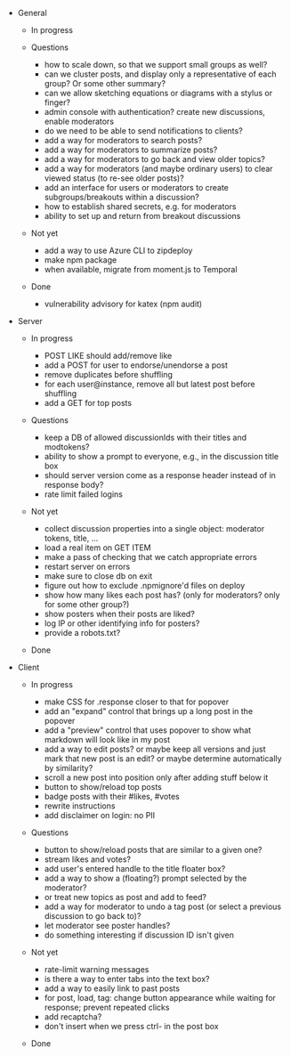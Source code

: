 - General

    - In progress

    - Questions
        - how to scale down, so that we support small groups as well?
        - can we cluster posts, and display only a representative of each group? Or some other summary?
        - can we allow sketching equations or diagrams with a stylus or finger?
        - admin console with authentication? create new discussions, enable moderators
        - do we need to be able to send notifications to clients?
        - add a way for moderators to search posts?
        - add a way for moderators to summarize posts?
        - add a way for moderators to go back and view older topics?
        - add a way for moderators (and maybe ordinary users) to clear viewed status (to re-see older posts)?
        - add an interface for users or moderators to create subgroups/breakouts within a discussion?
        - how to establish shared secrets, e.g. for moderators
        - ability to set up and return from breakout discussions
    
    - Not yet
        - add a way to use Azure CLI to zipdeploy
        - make npm package
        - when available, migrate from moment.js to Temporal
    
    - Done
        - vulnerability advisory for katex (npm audit)

- Server

    - In progress
        - POST LIKE should add/remove like
        - add a POST for user to endorse/unendorse a post
        - remove duplicates before shuffling
        - for each user@instance, remove all but latest post before shuffling
        - add a GET for top posts

    - Questions
        - keep a DB of allowed discussionIds with their titles and modtokens?
        - ability to show a prompt to everyone, e.g., in the discussion title box
        - should server version come as a response header instead of in response body?
        - rate limit failed logins

    - Not yet
        - collect discussion properties into a single object: moderator tokens, title, ...
        - load a real item on GET ITEM
        - make a pass of checking that we catch appropriate errors
        - restart server on errors
        - make sure to close db on exit
        - figure out how to exclude .npmignore'd files on deploy
        - show how many likes each post has? (only for moderators? only for some other group?)
        - show posters when their posts are liked?
        - log IP or other identifying info for posters?
        - provide a robots.txt?

    - Done

- Client
    - In progress
        - make CSS for .response closer to that for popover
        - add an "expand" control that brings up a long post in the popover
        - add a "preview" control that uses popover to show what markdown will look like in my post
        - add a way to edit posts? or maybe keep all versions and just mark that new post is an edit? or maybe determine automatically by similarity?
        - scroll a new post into position only after adding stuff below it
        - button to show/reload top posts
        - badge posts with their #likes, #votes
        - rewrite instructions
        - add disclaimer on login: no PII

    - Questions
        - button to show/reload posts that are similar to a given one?
        - stream likes and votes?
        - add user's entered handle to the title floater box?
        - add a way to show a (floating?) prompt selected by the moderator?
        - or treat new topics as post and add to feed?
        - add a way for moderator to undo a tag post (or select a previous discussion to go back to)?
        - let moderator see poster handles?
        - do something interesting if discussion ID isn't given

    - Not yet
        - rate-limit warning messages
        - is there a way to enter tabs into the text box?
        - add a way to easily link to past posts
        - for post, load, tag: change button appearance while waiting for response; prevent repeated clicks
        - add recaptcha?
        - don't insert <CR> when we press ctrl-<CR> in the post box

    - Done
